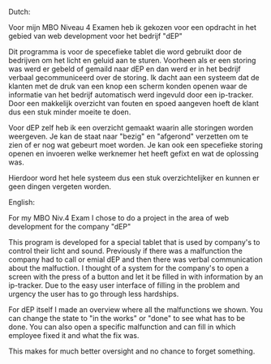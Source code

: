 Dutch:

Voor mijn MBO Niveau 4 Examen heb ik gekozen voor een opdracht in het gebied van web development voor het bedrijf "dEP"

Dit programma is voor de specefieke tablet die word gebruikt door de bedrijven om het licht en geluid aan te sturen. Voorheen als er een storing was werd er gebeld of gemaild naar dEP en dan werd er in het bedrijf verbaal gecommuniceerd over de storing. Ik dacht aan een systeem dat de klanten met de druk van een knop een scherm konden openen waar de informatie van het bedrijf automatisch werd ingevuld door een ip-tracker. Door een makkelijk overzicht van fouten en spoed aangeven hoeft de klant dus een stuk minder moeite te doen.

Voor dEP zelf heb ik een overzicht gemaakt waarin alle storingen worden weergeven. Je kan de staat naar "bezig" en "afgerond" verzetten om te zien of er nog wat gebeurt moet worden. Je kan ook een specefieke storing openen en invoeren welke werknemer het heeft gefixt en wat de oplossing was.

Hierdoor word het hele systeem dus een stuk overzichtelijker en kunnen er geen dingen vergeten worden.

English:

For my MBO Niv.4 Exam I chose to do a project in the area of web development for the company "dEP"

This program is developed for a special tablet that is used by company's to control their licht and sound. Previously if there was a malfunction the company had to call or emial dEP and then there was verbal communication about the malfuction. I thought of a system for the company's to open a screen with the press of a button and let it be filled in with information by an ip-tracker. Due to the easy user interface of filling in the problem and urgency the user has to go through less hardships.

For dEP itself I made an overview where all the malfunctions we shown. You can change the state to "in the works" or "done" to see what has to be done. You can also open a specific malfunction and can fill in which employee fixed it and what the fix was.

This makes for much better oversight and no chance to forget something.
